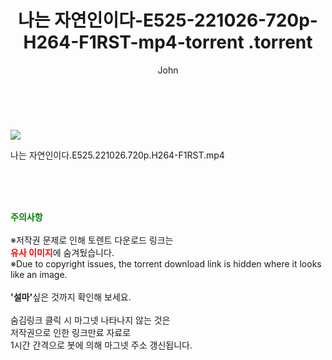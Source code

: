 ﻿---
layout: post
title:  "                   나는 자연인이다-E525-221026-720p-H264-F1RST-mp4-torrent                .torrent"
author: John
categories: [ TV ]
tags: [  ]
image: https://torrentrj59.com/uploadfile/full/32853f33e50407ecc1fc7559d814c441b305ab74.jpg 
description: "                   나는 자연인이다-E525-221026-720p-H264-F1RST-mp4-torrent                 torrent 정보 공유"
toc: true
toc_sticky: true
---

<br>
<p><img src="https://torrentrj59.com/uploadfile/full/32853f33e50407ecc1fc7559d814c441b305ab74.jpg"/></p>
 나는 자연인이다.E525.221026.720p.H264-F1RST.mp4    
    
<br><br><br>
<p data-ke-size="size16"><b><span style="color: green;">주의사항</span></b><br /><br />※저작권 문제로 인해 토렌트 다운로드 링크는<br /><b><span style="color: red;">유사 이미지</span></b>에 숨겨뒀습니다.<br />※Due to copyright issues, the torrent download link is hidden where it looks like an image.<br /><br /><b>'설마'</b>싶은 것까지 확인해 보세요.<br /><br />숨김링크 클릭 시 마그넷 나타나지 않는 것은<br />저작권으로 인한 링크만료 자료로<br />1시간 간격으로 봇에 의해 마그넷 주소 갱신됩니다.</p>
